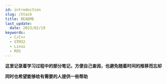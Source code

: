 ```yaml
---
id: introduction
slug: /Stack
title: README
last_update:
  date: 2023/02/19
keywords:
  - C/C++
  - STM32
  - Linux
  - ROS
---
```


**这里记录着学习过程中的部分笔记，方便自己查阅，也避免随着时间的推移而忘却**

**同时也希望能够给有需要的人提供一些帮助**
